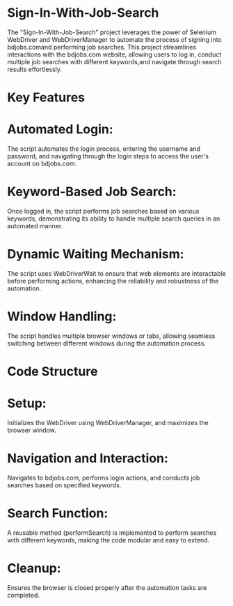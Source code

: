 # Sign-In-With-Job-Search
The "Sign-In-With-Job-Search" project leverages the power of Selenium WebDriver and WebDriverManager to automate the process of signing into bdjobs.comand performing job searches.
This project streamlines interactions with the bdjobs.com website, allowing users to log in, conduct multiple job searches with different keywords,and navigate through search results effortlessly.

# Key Features

# Automated Login: 
The script automates the login process, entering the username and password, and navigating through the login steps to access the user's account on bdjobs.com.

# Keyword-Based Job Search:
Once logged in, the script performs job searches based on various keywords, demonstrating its ability to handle multiple search queries in an automated manner.

# Dynamic Waiting Mechanism:
The script uses WebDriverWait to ensure that web elements are interactable before performing actions, enhancing the reliability and robustness of the automation.

# Window Handling:
The script handles multiple browser windows or tabs, allowing seamless switching between different windows during the automation process.

# Code Structure

# Setup: 
Initializes the WebDriver using WebDriverManager, and maximizes the browser window.
# Navigation and Interaction: 
Navigates to bdjobs.com, performs login actions, and conducts job searches based on specified keywords.
# Search Function:
A reusable method (performSearch) is implemented to perform searches with different keywords, making the code modular and easy to extend.
# Cleanup: 
Ensures the browser is closed properly after the automation tasks are completed.
